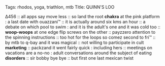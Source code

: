 Tags: rhodos, yoga, triathlon, mtb
Title: QUINN'S LOO
  
Δ456 :: all apps say move less :: so land the root **chakra** at the pink platform : a last date with ouazzani™ :: it is actually around six kms an hour :: a debate on which pool to swim : and it is the adult's one and it was cold too :: **woop-woops** at one edge flip screws on the other :: payzzero attention to the spinning instructions :: too hot for the loops so comez second to fri™ :: by mtb to q-bay and it was magical :: not willing to participate in cult **marketing** :: packzand it went fairly quick : including hers :: meetings on vacations are a no-no : adult conversations around the subject of eating **disorders** :: sir bobby bye bye :: but first one last mexican twist  
<!--stackedit_data:eyJoaXN0b3J5IjpbMTQ3Mz c0NTg2Ml199
-->